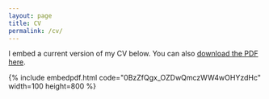 ```yaml
---
layout: page
title: CV
permalink: /cv/
---
```


I embed a current version of my CV below. You can also [download the PDF here](https://drive.google.com/file/d/0BzZfQgx_OZDwQmczWW4wOHYzdHc/view?usp=sharing).

{% include embedpdf.html code="0BzZfQgx_OZDwQmczWW4wOHYzdHc" width=100 height=800 %}
